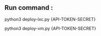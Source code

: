 ## Run command :

python3 deploy-lxc.py {API-TOKEN-SECRET}

python3 deploy-vm.py {API-TOKEN-SECRET}

